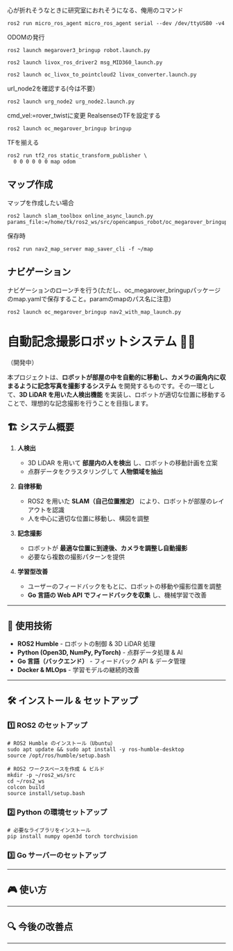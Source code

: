 心が折れそうなときに研究室におれそうになる、俺用のコマンド
```
ros2 run micro_ros_agent micro_ros_agent serial --dev /dev/ttyUSB0 -v4
```
ODOMの発行
```
ros2 launch megarover3_bringup robot.launch.py
```
```
ros2 launch livox_ros_driver2 msg_MID360_launch.py 
```
```
ros2 launch oc_livox_to_pointcloud2 livox_converter.launch.py
```
url_node2を確認する(今は不要）
```
ros2 launch urg_node2 urg_node2.launch.py
```
cmd_vel:=rover_twistに変更
RealsenseのTFを設定する
```
ros2 launch oc_megarover_bringup bringup
```
TFを揃える
```
ros2 run tf2_ros static_transform_publisher \
  0 0 0 0 0 0 map odom
```
## マップ作成
マップを作成したい場合
```
ros2 launch slam_toolbox online_async_launch.py params_file:=/home/tk/ros2_ws/src/opencampus_robot/oc_megarover_bringup/param/mapper_params_online_sync.yaml
```
保存時
```
ros2 run nav2_map_server map_saver_cli -f ~/map
```
## ナビゲーション
ナビゲーションのローンチを行う(ただし、oc_megarover_bringupパッケージのmap.yamlで保存すること。paramのmapのパス名に注意)
```
ros2 launch oc_megarover_bringup nav2_with_map_launch.py

```


# 自動記念撮影ロボットシステム 🚀📸
（開発中）

本プロジェクトは、**ロボットが部屋の中を自動的に移動し、カメラの画角内に収まるように記念写真を撮影するシステム** を開発するものです。その一環として、**3D LiDAR を用いた人検出機能** を実装し、ロボットが適切な位置に移動することで、理想的な記念撮影を行うことを目指します。

## 🏗 システム概要

1. **人検出**  
   - 3D LiDAR を用いて **部屋内の人を検出** し、ロボットの移動計画を立案
   - 点群データをクラスタリングして **人物領域を抽出**
   
2. **自律移動**  
   - ROS2 を用いた **SLAM（自己位置推定）** により、ロボットが部屋のレイアウトを認識
   - 人を中心に適切な位置に移動し、構図を調整

3. **記念撮影**  
   - ロボットが **最適な位置に到達後、カメラを調整し自動撮影**
   - 必要なら複数の撮影パターンを提供

4. **学習型改善**  
   - ユーザーのフィードバックをもとに、ロボットの移動や撮影位置を調整
   - **Go 言語の Web API でフィードバックを収集** し、機械学習で改善

---

## 🚀 使用技術
- **ROS2 Humble** - ロボットの制御 & 3D LiDAR 処理
- **Python (Open3D, NumPy, PyTorch)** - 点群データ処理 & AI
- **Go 言語（バックエンド）** - フィードバック API & データ管理
- **Docker & MLOps** - 学習モデルの継続的改善

---


## 🛠 インストール & セットアップ

### 1️⃣ **ROS2 のセットアップ**
```
# ROS2 Humble のインストール（Ubuntu）
sudo apt update && sudo apt install -y ros-humble-desktop
source /opt/ros/humble/setup.bash

# ROS2 ワークスペースを作成 & ビルド
mkdir -p ~/ros2_ws/src
cd ~/ros2_ws
colcon build
source install/setup.bash
```

### 2️⃣ **Python の環境セットアップ**
```
# 必要なライブラリをインストール
pip install numpy open3d torch torchvision
```

### 3️⃣ **Go サーバーのセットアップ**

---

## 🎮 使い方

---

## 🔍 今後の改善点

---

